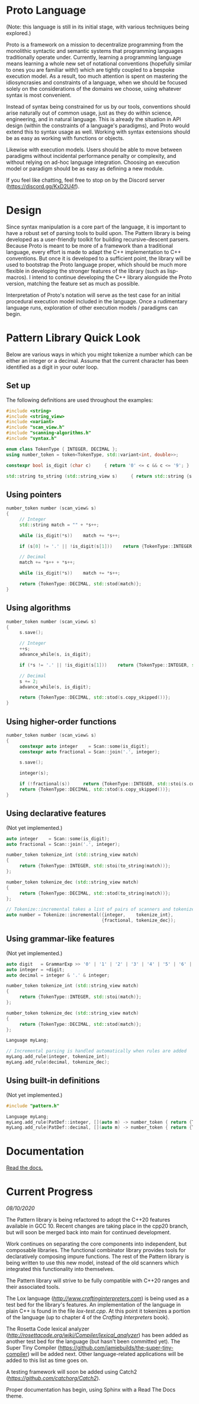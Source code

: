 # Proto Language

(Note: this language is still in its initial stage, with various techniques being explored.)

Proto is a framework on a mission to decentralize programming from the monolithic syntactic and semantic systems that programming languages traditionally operate under. Currently, learning a programming language means learning a whole new set of notational conventions (hopefully similar to ones you are familiar with!) which are tightly coupled to a bespoke execution model. As a result, too much attention is spent on mastering the idiosyncrasies and constraints of a language, when we should be focused solely on the considerations of the domains we choose, using whatever syntax is most convenient.

Instead of syntax being constrained for us by our tools, conventions should arise naturally out of common usage, just as they do within science, engineering, and in natural language. This is already the situation in API design (within the constraints of a language's paradigms), and Proto would extend this to syntax usage as well. Working with syntax extensions should be as easy as working with functions or objects.

Likewise with execution models. Users should be able to move between paradigms without incidental performance penalty or complexity, and without relying on ad-hoc language integration. Choosing an execution model or paradigm should be as easy as defining a new module.

If you feel like chatting, feel free to stop on by the Discord server (https://discord.gg/KxD2U4f).



# Design

Since syntax manipulation is a core part of the language, it is important to have a robust set of parsing tools to build upon. The Pattern library is being developed as a user-friendly toolkit for building recursive-descent parsers. Because Proto is meant to be more of a framework than a traditional language, every effort is made to adapt the C++ implementation to C++ conventions. But once it is developed to a sufficient point, the library will be used to bootstrap the Proto language proper, which should be much more flexible in developing the stronger features of the library (such as lisp-macros). I intend to continue developing the C++ library alongside the Proto version, matching the feature set as much as possible.

Interpretation of Proto's notation will serve as the test case for an initial procedural execution model included in the language. Once a rudimentary language runs, exploration of other execution models / paradigms can begin.



# Pattern Library Quick Look

Below are various ways in which you might tokenize a number which can be either an integer or a decimal. Assume that the current character has been identified as a digit in your outer loop.



## Set up

The following definitions are used throughout the examples:

```c++
#include <string>
#include <string_view>
#include <variant>
#include "scan_view.h"
#include "scanning-algorithms.h"
#include "syntax.h"

enum class TokenType { INTEGER, DECIMAL };
using number_token = token<TokenType, std::variant<int, double>>;

constexpr bool is_digit (char c)     { return '0' <= c && c <= '9'; }

std::string to_string (std::string_view s)     { return std::string {s.data(), s.length()}; }
```



## Using pointers

```c++
number_token number (scan_view& s)
{
     // Integer
     std::string match = "" + *s++;

     while (is_digit(*s))    match += *s++;

     if (s[0] != '.' || !is_digit(s[1]))    return {TokenType::INTEGER, std::stoi(match)};

     // Decimal
     match += *s++ + *s++;

     while (is_digit(*s))    match += *s++;

     return {TokenType::DECIMAL, std::stod(match)};
}
```



## Using algorithms

```c++
number_token number (scan_view& s)
{
     s.save();

     // Integer
     ++s;
     advance_while(s, is_digit);

     if (*s != '.' || !is_digit(s[1]))    return {TokenType::INTEGER, std::stoi(s.copy_skipped())};

     // Decimal
     s += 2;
     advance_while(s, is_digit);

     return {TokenType::DECIMAL, std::stod(s.copy_skipped())};
}
```



## Using higher-order functions

```c++
number_token number (scan_view& s)
{
     constexpr auto integer    = Scan::some(is_digit);
     constexpr auto fractional = Scan::join('.', integer);

     s.save();

     integer(s);

     if (!fractional(s))     return {TokenType::INTEGER, std::stoi(s.copy_skipped())};
     return {TokenType::DECIMAL, std::stod(s.copy_skipped())};
}
```



## Using declarative features

(Not yet implemented.)

```c++
auto integer    = Scan::some(is_digit);
auto fractional = Scan::join('.', integer);

number_token tokenize_int (std::string_view match)
{
     return {TokenType::INTEGER, std::stoi(to_string(match))};
};

number_token tokenize_dec (std::string_view match)
{
     return {TokenType::DECIMAL, std::stod(to_string(match))};
};

// Tokenize::incremental takes a list of pairs of scanners and tokenizers
auto number = Tokenize::incremental({integer,    tokenize_int},
                                    {fractional, tokenize_dec});
```



## Using grammar-like features

(Not yet implemented.)

```c++
auto digit   = GrammarExp >> '0' | '1' | '2' | '3' | '4' | '5' | '6' | '7' | '8' | '9';
auto integer = +digit;
auto decimal = integer & '.' & integer;

number_token tokenize_int (std::string_view match)
{
     return {TokenType::INTEGER, std::stoi(match)};
};

number_token tokenize_dec (std::string_view match)
{
     return {TokenType::DECIMAL, std::stod(match)};
};

Language myLang;

// Incremental parsing is handled automatically when rules are added
myLang.add_rule(integer, tokenize_int);
myLang.add_rule(decimal, tokenize_dec);
```



## Using built-in definitions

(Not yet implemented.)

```c++
#include "pattern.h"

Language myLang;
myLang.add_rule(PatDef::integer, [](auto m) -> number_token { return {TokenType::INTEGER, std::stoi(m)}; });
myLang.add_rule(PatDef::decimal, [](auto m) -> number_token { return {TokenType::DECIMAL, std::stod(m)}; });
```


# Documentation

[Read the docs.](https://the-proto-language.readthedocs.io/en/cpp20/)



# Current Progress

*08/10/2020*

The Pattern library is being refactored to adopt the C++20 features available in GCC 10. Recent changes are taking place in the cpp20 branch, but will soon be merged back into main for continued development.

Work continues on separating the core components into independent, but composable libraries. The functional combinator library provides tools for declaratively composing impure functions. The rest of the Pattern library is being written to use this new model, instead of the old scanners which integrated this functionality into themselves.

The Pattern library will strive to be fully compatible with C++20 ranges and their associated tools.

The Lox language (*http://www.craftinginterpreters.com*) is being used as a test bed for the library's features. An implementation of the language in plain C++ is found in the file *lox-test.cpp*. At this point it tokenizes a portion of the language (up to chapter 4 of the *Crafting Interpreters* book).

The Rosetta Code lexical analyzer (*http://rosettacode.org/wiki/Compiler/lexical_analyzer*) has been added as another test bed for the language (but hasn't been committed yet). The Super Tiny Compiler (https://github.com/jamiebuilds/the-super-tiny-compiler) will be added next. Other language-related applications will be added to this list as time goes on.

A testing framework will soon be added using Catch2 (*https://github.com/catchorg/Catch2*).

Proper documentation has begin, using Sphinx with a Read The Docs theme.

